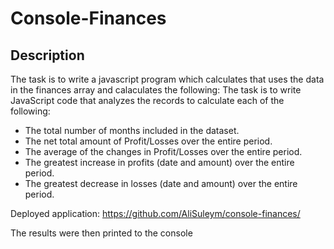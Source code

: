 # Console-Finances

## Description

The task is to write a javascript program which calculates that uses the data in the finances array and calaculates the following:
The task is to write JavaScript code that analyzes the records to calculate each of the following:

- The total number of months included in the dataset.
- The net total amount of Profit/Losses over the entire period.
- The average of the changes in Profit/Losses over the entire period.
- The greatest increase in profits (date and amount) over the entire period.
- The greatest decrease in losses (date and amount) over the entire period.

Deployed application: https://github.com/AliSuleym/console-finances/
                      

The results were then printed to the console

